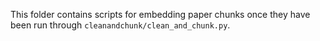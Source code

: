 This folder contains scripts for embedding paper chunks once they have been run through `cleanandchunk/clean_and_chunk.py`.
